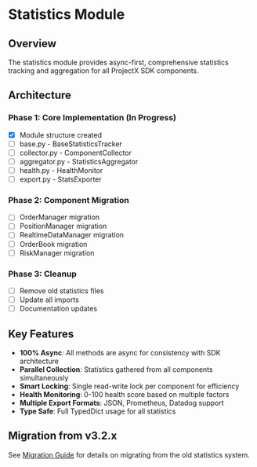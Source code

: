 # Statistics Module

## Overview

The statistics module provides async-first, comprehensive statistics tracking and aggregation for all ProjectX SDK components.

## Architecture

### Phase 1: Core Implementation (In Progress)
- [x] Module structure created
- [ ] base.py - BaseStatisticsTracker
- [ ] collector.py - ComponentCollector
- [ ] aggregator.py - StatisticsAggregator
- [ ] health.py - HealthMonitor
- [ ] export.py - StatsExporter

### Phase 2: Component Migration
- [ ] OrderManager migration
- [ ] PositionManager migration
- [ ] RealtimeDataManager migration
- [ ] OrderBook migration
- [ ] RiskManager migration

### Phase 3: Cleanup
- [ ] Remove old statistics files
- [ ] Update all imports
- [ ] Documentation updates

## Key Features

- **100% Async**: All methods are async for consistency with SDK architecture
- **Parallel Collection**: Statistics gathered from all components simultaneously
- **Smart Locking**: Single read-write lock per component for efficiency
- **Health Monitoring**: 0-100 health score based on multiple factors
- **Multiple Export Formats**: JSON, Prometheus, Datadog support
- **Type Safe**: Full TypedDict usage for all statistics

## Migration from v3.2.x

See [Migration Guide](../../docs/migration/v3.3.0_statistics.md) for details on migrating from the old statistics system.
